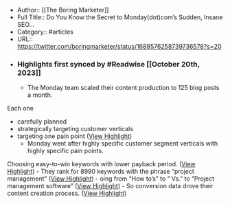 - Author:: [[The Boring Marketer]]
- Full Title:: Do You Know the Secret to Monday(dot)com’s Sudden, Insane SEO...
- Category:: #articles
- URL:: https://twitter.com/boringmarketer/status/1688576258739736578?s=20
- ### Highlights first synced by #Readwise [[October 20th, 2023]]
    - The Monday team scaled their content production to 125 blog posts a month.

Each one

- carefully planned  
- strategically targeting customer verticals  
- targeting one pain point ([View Highlight](https://read.readwise.io/read/01hd6ac3d6hgmyngfvaepf53fg))
    - Monday went after highly specific customer segment verticals with highly specific pain points.

Choosing easy-to-win keywords with lower payback period. ([View Highlight](https://read.readwise.io/read/01hd6acfrwc53msw7mp0kamz97))
    - They rank for 8990 keywords with the phrase “project management” ([View Highlight](https://read.readwise.io/read/01hd6acy5f3awadhsz16pjgqbm))
    - oing from “How to’s” to “ Vs.” to “Project management software” ([View Highlight](https://read.readwise.io/read/01hd6adezxn457gfbhsv022mv8))
    - So conversion data drove their content creation process. ([View Highlight](https://read.readwise.io/read/01hd6advdwrk3kwxp4nfbtjdze))
